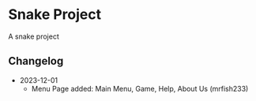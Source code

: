 # Snake Project

A snake project

## Changelog

* 2023-12-01
  * Menu Page added: Main Menu, Game, Help, About Us (mrfish233)

